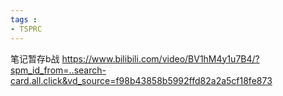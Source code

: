 ```yaml
---
tags : 
- TSPRC
---
```




笔记暂存b战
https://www.bilibili.com/video/BV1hM4y1u7B4/?spm_id_from=..search-card.all.click&vd_source=f98b43858b5992ffd82a2a5cf18fe873